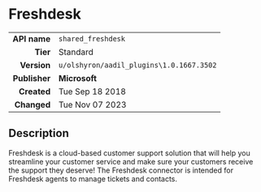 # Freshdesk
| | |
|-:|-|
|**API name**|`shared_freshdesk`|
|**Tier**|Standard|
|**Version**|`u/olshyron/aadil_plugins\1.0.1667.3502`|
|**Publisher**|**Microsoft**|
|**Created**|Tue Sep 18 2018|
|**Changed**|Tue Nov 07 2023|

## Description
Freshdesk is a cloud-based customer support solution that will help you streamline your customer service and make sure your customers receive the support they deserve! The Freshdesk connector is intended for Freshdesk agents to manage tickets and contacts.
